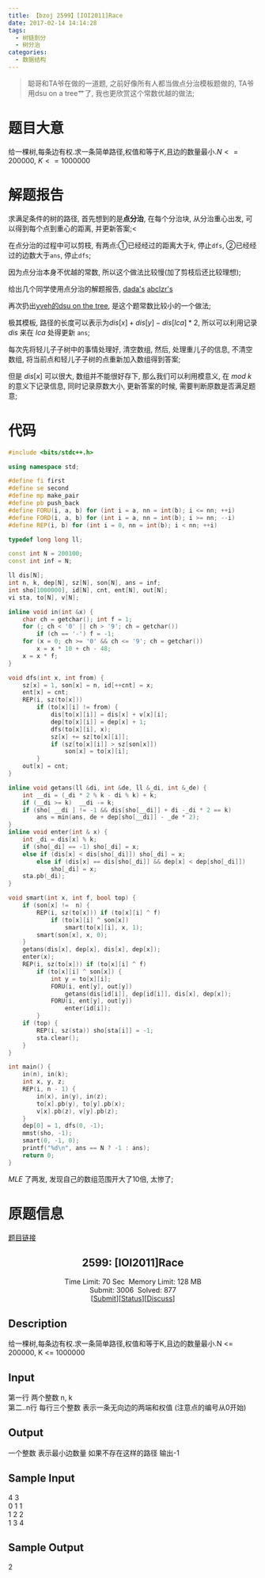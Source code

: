 ```yaml
---
title: 【bzoj 2599】[IOI2011]Race
date: 2017-02-14 14:14:28
tags:
  - 树链剖分
  - 树分治
categories:
  - 数据结构
---
```


> 聪哥和TA爷在做的一道题, 之前好像所有人都当做点分治模板题做的, TA爷用dsu on a tree艹了, 我也更欣赏这个常数优越的做法;

<!--more-->

# 题目大意
给一棵树,每条边有权.求一条简单路径,权值和等于$K$,且边的数量最小.$N <= 200000$, $K <= 1000000$

# 解题报告
求满足条件的树的路径, 首先想到的是**点分治**, 在每个分治块, 从分治重心出发, 可以得到每个点到重心的距离, 并更新答案;<

在点分治的过程中可以剪枝, 有两点:①已经经过的距离大于$k$, 停止`dfs`,  ②已经经过的边数大于`ans`, 停止`dfs`;

因为点分治本身不优越的常数, 所以这个做法比较慢(加了剪枝后还比较理想);

给出几个同学使用点分治的解题报告, [dada's](http://www.cnblogs.com/DaD3zZ-Beyonder/p/5618633.html) [abclzr's](http://www.cnblogs.com/abclzr/p/5337088.html)

再次扔出[yveh的dsu on the tree](http://blog.csdn.net/qaq__qaq/article/details/53455462), 是这个题常数比较小的一个做法; 

极其模板, 路径的长度可以表示为$dis[x] + dis[y] - dis[lca] * 2$, 所以可以利用记录 $dis$ 来在 $lca$ 处得更新 `ans`; 

每次先将轻儿子子树中的事情处理好, 清空数组, 然后, 处理重儿子的信息, 不清空数组, 将当前点和轻儿子子树的点重新加入数组得到答案; 

但是 $dis[x]$ 可以很大, 数组并不能很好存下, 那么我们可以利用模意义, 在 $mod \ k$ 的意义下记录信息, 同时记录原数大小, 更新答案的时候, 需要判断原数是否满足题意; 

# 代码

```c++
#include <bits/stdc++.h> 

using namespace std;

#define fi first
#define se second
#define mp make_pair
#define pb push_back
#define FORU(i, a, b) for (int i = a, nn = int(b); i <= nn; ++i)
#define FORD(i, a, b) for (int i = a, nn = int(b); i >= nn; --i)
#define REP(i, b) for (int i = 0, nn = int(b); i < nn; ++i)

typedef long long ll;

const int N = 200100;
const int inf = N;

ll dis[N];
int n, k, dep[N], sz[N], son[N], ans = inf;
int sho[1000000], id[N], cnt, ent[N], out[N];
vi sta, to[N], v[N];

inline void in(int &x) {
    char ch = getchar(); int f = 1;
    for (; ch < '0' || ch > '9'; ch = getchar())
        if (ch == '-') f = -1;
    for (x = 0; ch >= '0' && ch <= '9'; ch = getchar())
        x = x * 10 + ch - 48;
    x = x * f;
}

void dfs(int x, int from) {
    sz[x] = 1, son[x] = n, id[++cnt] = x;
    ent[x] = cnt;
    REP(i, sz(to[x]))
        if (to[x][i] != from) {
            dis[to[x][i]] = dis[x] + v[x][i];
            dep[to[x][i]] = dep[x] + 1;
            dfs(to[x][i], x);
            sz[x] += sz[to[x][i]];
            if (sz[to[x][i]] > sz[son[x]])
                son[x] = to[x][i];
        }
    out[x] = cnt;
}

inline void getans(ll &di, int &de, ll &_di, int &_de) {
    int __di = (_di * 2 % k - di % k) + k;
    if (__di >= k)  __di -= k;
    if (sho[ __di ] != -1 && dis[sho[__di]] + di -_di * 2 == k)
        ans = min(ans, de + dep[sho[__di]] - _de * 2);
}
inline void enter(int & x) {
    int _di = dis[x] % k;
    if (sho[_di] == -1) sho[_di] = x;
    else if (dis[x] < dis[sho[_di]]) sho[_di] = x;
        else if (dis[x] == dis[sho[_di]] && dep[x] < dep[sho[_di]])
            sho[_di] = x;
    sta.pb(_di);
}

void smart(int x, int f, bool top) {
    if (son[x] !=  n) {
        REP(i, sz(to[x])) if (to[x][i] ^ f)
            if (to[x][i] ^ son[x])
                smart(to[x][i], x, 1);
        smart(son[x], x, 0);
    }
    getans(dis[x], dep[x], dis[x], dep[x]);
    enter(x);
    REP(i, sz(to[x])) if (to[x][i] ^ f)
        if (to[x][i] ^ son[x]) {
            int y = to[x][i];
            FORU(i, ent[y], out[y])
                getans(dis[id[i]], dep[id[i]], dis[x], dep[x]);
            FORU(i, ent[y], out[y])
                enter(id[i]);
        }
    if (top) {
        REP(i, sz(sta)) sho[sta[i]] = -1;
        sta.clear();
    }
}

int main() {
    in(n), in(k);
    int x, y, z;
    REP(i, n - 1) {
        in(x), in(y), in(z);
        to[x].pb(y), to[y].pb(x);
        v[x].pb(z), v[y].pb(z);
    }
    dep[0] = 1, dfs(0, -1);
    mmst(sho, -1);
    smart(0, -1, 0);
    printf("%d\n", ans == N ? -1 : ans);
    return 0;
}
```

$MLE$ 了两发, 发现自己的数组范围开大了10倍, 太惨了; 

# 原题信息

[题目链接](http://www.lydsy.com/JudgeOnline/problem.php?id=2599)

<body>
<title>Problem 2599. -- [IOI2011]Race</title><center><h2>2599: [IOI2011]Race</h2><span class="green">Time Limit: </span>70 Sec&nbsp;&nbsp;<span class="green">Memory Limit: </span>128 MB<br><span class="green">Submit: </span>3006&nbsp;&nbsp;<span class="green">Solved: </span>877<br>[<a href="submitpage.php?id=2599">Submit</a>][<a href="problemstatus.php?id=2599">Status</a>][<a href="bbs.php?id=2599">Discuss</a>]</center><h2>Description</h2><div class="content"><p>给一棵树,每条边有权.求一条简单路径,权值和等于K,且边的数量最小.N &lt;= 200000, K &lt;= 1000000</p>
<p></p></div><h2>Input</h2><div class="content"><p>第一行 两个整数 n, k<br>
第二..n行 每行三个整数 表示一条无向边的两端和权值 (注意点的编号从0开始)</p></div><h2>Output</h2><div class="content"><p>一个整数 表示最小边数量 如果不存在这样的路径 输出-1</p></div><h2>Sample Input</h2>
			<div class="content"><span class="sampledata">4 3<br>
0 1 1<br>
1 2 2<br>
1 3 4<br>
</span></div><h2>Sample Output</h2>
			<div class="content"><span class="sampledata">2<br>
</span></div>

</body>